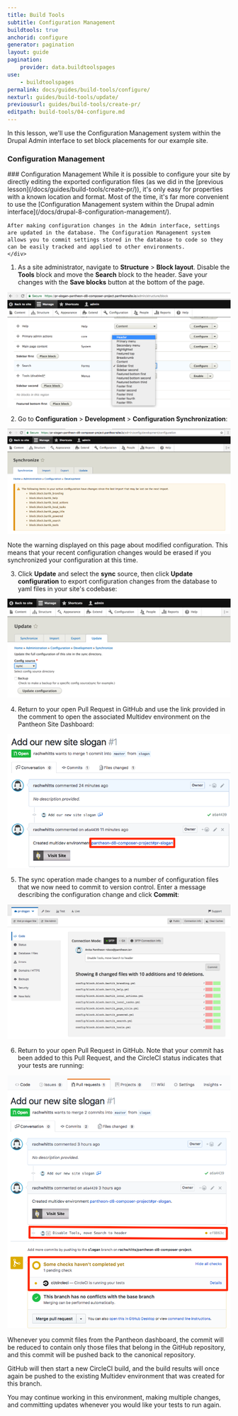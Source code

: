 ```yaml
---
title: Build Tools
subtitle: Configuration Management
buildtools: true
anchorid: configure
generator: pagination
layout: guide
pagination:
    provider: data.buildtoolspages
use:
    - buildtoolspages
permalink: docs/guides/build-tools/configure/
nexturl: guides/build-tools/update/
previousurl: guides/build-tools/create-pr/
editpath: build-tools/04-configure.md
---
```

In this lesson, we'll use the Configuration Management system within the Drupal Admin interface to set block placements for our example site.

<div class="panel panel-drop panel-guide" id="accordion">
  <div class="panel-heading panel-drop-heading">
     <a class="accordion-toggle panel-drop-title collapsed" data-toggle="collapse" data-parent="#accordion" data-proofer-ignore data-target="#understand-config"><h3 class="panel-title panel-drop-title" style="cursor:pointer;"><span style="line-height:.9" class="glyphicons glyphicons-lightbulb"></span> Configuration Management</h3></a>
   </div>
   <div id="understand-config" class="collapse">
     <div class="panel-inner" markdown="1">
    ### Configuration Management
    While it is possible to configure your site by directly editing the exported configuration files (as we did in the [previous lesson](/docs/guides/build-tools/create-pr/)), it's only easy for properties with a known location and format. Most of the time, it's far more convenient to use the [Configuration Management system within the Drupal admin interface](/docs/drupal-8-configuration-management/).

    After making configuration changes in the Admin interface, settings are updated in the database. The Configuration Management system allows you to commit settings stored in the database to code so they can be easily tracked and applied to other environments.
    </div>
  </div>
</div>

1. As a site administrator, navigate to **Structure** > **Block layout**. Disable the **Tools** block and move the **Search** block to the header. Save your changes with the **Save blocks** button at the bottom of the page.

  ![Block placements](/source/docs/assets/images/pr-workflow/block-placements.png)

2. Go to **Configuration** > **Development** > **Configuration Synchronization**:

  ![Configuration synchronization](/source/docs/assets/images/pr-workflow/configuration-synchronize-warning.png)

  Note the warning displayed on this page about modified configuration. This means that your recent configuration changes would be erased if you synchronized your configuration at this time.

3. Click **Update** and select the **sync** source, then click **Update configuration** to export configuration changes from the database to yaml files in your site's codebase:

  ![Update configuration](/source/docs/assets/images/pr-workflow/update-configuration.png)

4. Return to your open Pull Request in GitHub and use the link provided in the comment to open the associated Multidev environment on the Pantheon Site Dashboard:

  ![Visit multidev environment](/source/docs/assets/images/pr-workflow/visit-multidev.png)

5. The sync operation made changes to a number of configuration files that we now need to commit to version control. Enter a message describing the configuration change and click **Commit**:

  ![Commit exported config](/source/docs/assets/images/pr-workflow/commit-export.png)

6. Return to your open Pull Request in GitHub. Note that your commit has been added to this Pull Request, and the CircleCI status indicates that your tests are running:

  ![Commit exported config](/source/docs/assets/images/pr-workflow/commit-added.png)

  Whenever you commit files from the Pantheon dashboard, the commit will be reduced to contain only those files that belong in the GitHub repository, and this commit will be pushed back to the canonical repository.

  GitHub will then start a new CircleCI build, and the build results will once again be pushed to the existing Multidev environment that was created for this branch.

  You may continue working in this environment, making multiple changes, and committing updates whenever you would like your tests to run again.
